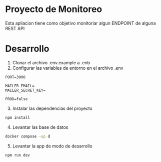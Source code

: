 # Proyecto de Monitoreo



Esta apliacion tiene como objetivo monitoriar algun ENDPOINT de alguna REST API



# Desarrollo
1. Clonar el archivo .env.example a .enb
2. Configurar las variables de entorno en el archivo .env
```
PORT=3000

MAILER_EMAIL=
MAILER_SECRET_KEY=

PROD=false

```
3. Instalar las dependencias del proyecto
```bash
npm install
```

4. Levantar las base de datos
```bash
docker compose -up d
```

5. Levantar la app de modo de desarrollo

```bash
npm run dev
```


